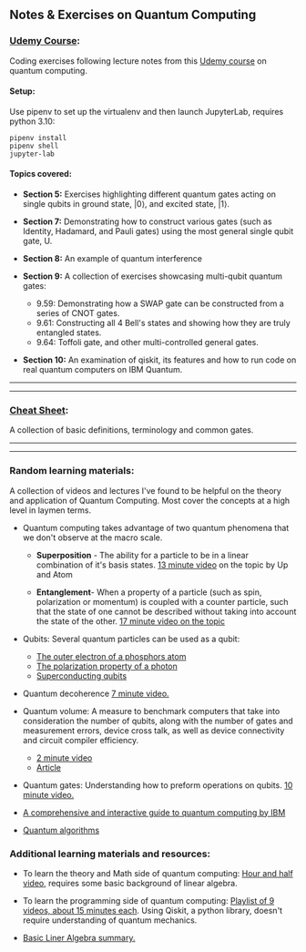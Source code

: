 ## Notes & Exercises on Quantum Computing

### [Udemy Course](https://github.com/tony-a/quantum-computing-notes/tree/main/udemy_course):
Coding exercises following lecture notes from this [Udemy course](https://www.udemy.com/course/quantum-computing-in-python-using-qiskit/) on quantum computing.

#### Setup:
Use pipenv to set up the virtualenv and then launch JupyterLab, requires python 3.10:
```
pipenv install
pipenv shell
jupyter-lab
```

#### Topics covered:

- **Section 5:**
Exercises highlighting different quantum gates acting on single qubits in ground state, |0⟩, and excited state, |1⟩.

- **Section 7:**
Demonstrating how to construct various gates (such as Identity, Hadamard, and Pauli gates) using the most general single qubit gate, U.

- **Section 8:**
An example of quantum interference

- **Section 9:**
A collection of exercises showcasing multi-qubit quantum gates:
  - 9.59: Demonstrating how a SWAP gate can be constructed from a series of CNOT gates.
  - 9.61: Constructing all 4 Bell's states and showing how they are truly entangled states.
  - 9.64: Toffoli gate, and other multi-controlled general gates.

- **Section 10:**
An examination of qiskit, its features and how to run code on real quantum computers on IBM Quantum.

---
---

### [Cheat Sheet](https://github.com/tony-a/quantum-computing-notes/tree/main/cheat_sheet):
A collection of basic definitions, terminology and common gates.

---
---

### Random learning materials:
A collection of videos and lectures I've found to be helpful on the theory and application of Quantum Computing.
Most cover the concepts at a high level in laymen terms.

- Quantum computing takes advantage of two quantum phenomena that we don't observe at the macro scale.
   - **Superposition** - The ability for a particle to be in a linear combination of it's basis states.
     [13 minute video](https://www.youtube.com/watch?v=VwWRX9IdblE) on the topic by Up and Atom

   - **Entanglement**- When a property of a particle (such as spin, polarization or momentum) is coupled with a counter particle, such that the state of one cannot be described without taking into account the state of the other.
     [17 minute video on the topic](https://www.youtube.com/watch?v=-WSWz1H3mJg)


- Qubits:
Several quantum particles can be used as a qubit:
  - [The outer electron of a phosphors atom](https://www.youtube.com/watch?v=zNzzGgr2mhk)
  - [The polarization property of a photon](https://www.youtube.com/watch?v=ofg335d3BJ8)
  - [Superconducting qubits](https://www.youtube.com/watch?v=daQJMwvxC_U)


- Quantum decoherence [7 minute video.](https://www.youtube.com/watch?v=LsxJmHS0cc8)


- Quantum volume: A measure to benchmark computers that take into consideration the number of qubits, along with the number of gates and measurement errors, device cross talk, as well as device connectivity and circuit compiler efficiency.
  - [2 minute video](https://www.youtube.com/watch?v=-7L5o-mzLqU)
  - [Article](https://newsroom.ibm.com/2019-03-04-IBM-Achieves-Highest-Quantum-Volume-to-Date-Establishes-Roadmap-for-Reaching-Quantum-Advantage)


- Quantum gates:
Understanding how to preform operations on qubits.
[10 minute video.](https://www.youtube.com/watch?v=gz5rjhiU4ao)


- [A comprehensive and interactive guide to quantum computing by IBM](https://quantum-computing.ibm.com/support/guides/gate-overview?section=5d00d964853ef8003c6d6820#)


- [Quantum algorithms](https://quantumalgorithmzoo.org)

### Additional learning materials and resources:

- To learn the theory and Math side of quantum computing:
[Hour and half video](https://www.youtube.com/watch?v=F_Riqjdh2oM), requires some basic background of linear algebra.


- To learn the programming side of quantum computing:
[Playlist of 9 videos, about 15 minutes each](https://www.youtube.com/playlist?list=PLOFEBzvs-Vvp2xg9-POLJhQwtVktlYGbY). Using Qiskit, a python library, doesn't require understanding of quantum mechanics.


- [Basic Liner Algebra summary.](https://www.youtube.com/watch?v=rowWM-MijXU)


